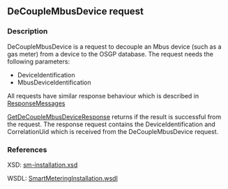 ## DeCoupleMbusDevice request

### Description
DeCoupleMbusDevice is a request to decouple an Mbus device (such as a gas meter) from a device to the OSGP database. The request needs the following parameters:
- DeviceIdentification
- MbusDeviceIdentification

All requests have similar response behaviour which is described in [ResponseMessages](ResponseMessages.md)

[GetDeCoupleMbusDeviceResponse](GetDeCoupleMbusDeviceResponse.md) returns if the result is successful from the  request. The response request contains the DeviceIdentification and CorrelationUid which is received from the DeCoupleMbusDevice request.

### References

XSD: [sm-installation.xsd](https://github.com/OSGP/Platform/blob/development/osgp-adapter-ws-smartmetering/src/main/webapp/WEB-INF/wsdl/smartmetering/schemas/sm-installation.xsd)

WSDL: [SmartMeteringInstallation.wsdl](https://github.com/OSGP/Platform/blob/development/osgp-adapter-ws-smartmetering/src/main/webapp/WEB-INF/wsdl/smartmetering/SmartMeteringInstallation.wsdl)
